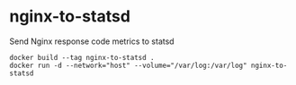 # nginx-to-statsd
Send Nginx response code metrics to statsd

```
docker build --tag nginx-to-statsd .
docker run -d --network="host" --volume="/var/log:/var/log" nginx-to-statsd
```
